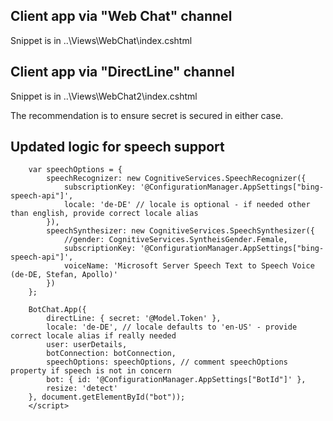 ## Client app via "Web Chat" channel
Snippet is in ..\Views\WebChat\index.cshtml

## Client app via "DirectLine" channel
Snippet is in ..\Views\WebChat2\index.cshtml

The recommendation is to ensure secret is secured in either case. 

## Updated logic for speech support

```
    var speechOptions = {
        speechRecognizer: new CognitiveServices.SpeechRecognizer({
            subscriptionKey: '@ConfigurationManager.AppSettings["bing-speech-api"]',
            locale: 'de-DE' // locale is optional - if needed other than english, provide correct locale alias
        }),
        speechSynthesizer: new CognitiveServices.SpeechSynthesizer({
            //gender: CognitiveServices.SyntheisGender.Female,
            subscriptionKey: '@ConfigurationManager.AppSettings["bing-speech-api"]',
            voiceName: 'Microsoft Server Speech Text to Speech Voice (de-DE, Stefan, Apollo)'
        })
    };

    BotChat.App({
        directLine: { secret: '@Model.Token' },
        locale: 'de-DE', // locale defaults to 'en-US' - provide correct locale alias if really needed
        user: userDetails,
        botConnection: botConnection,
        speechOptions: speechOptions, // comment speechOptions property if speech is not in concern
        bot: { id: '@ConfigurationManager.AppSettings["BotId"]' },
        resize: 'detect'
    }, document.getElementById("bot"));
    </script>
```

